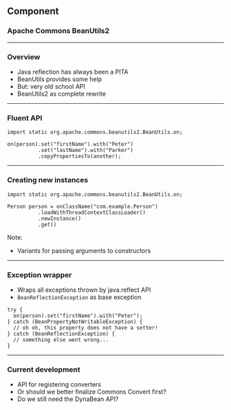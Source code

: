 <!-- .slide: data-background="img/background-dark-orig.jpg" data-state="intro" class="center" -->
## Component <!-- .element: class="heading" style="text-align: center;"-->
### Apache Commons BeanUtils2 <!-- .element: class="heading" style="text-align: center;"-->

---

### Overview

- Java reflection has always been a PITA
- BeanUtils provides some help
- But: very old school API
- BeanUtils2 as complete rewrite

---

### Fluent API

```
import static org.apache.commons.beanutils2.BeanUtils.on;

on(person).set("firstName").with("Peter")
          .set("lastName").with("Parker")
          .copyPropertiesTo(another);
```

---

### Creating new instances

```
import static org.apache.commons.beanutils2.BeanUtils.on;

Person person = onClassName("com.example.Person")
          .loadWithThreadContextClassLoader()
          .newInstance()
          .get()
```

Note:
- Variants for passing arguments to constructors

---

### Exception wrapper

- Wraps all exceptions thrown by java.reflect API
- `BeanReflectionException` as base exception

```
try {
  on(person).set("firstName").with("Peter");
} catch (BeanPropertyNotWritableException) {
  // oh oh, this property does not have a setter!
} catch (BeanReflectionException) {
  // something else went wrong...
}
```

---

### Current development

- API for registering converters
- Or should we better finalize Commons Convert first?
- Do we still need the DynaBean API?
